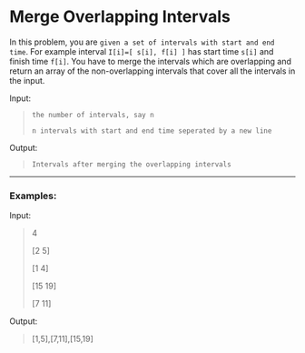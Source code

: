  # Merge Overlapping Intervals

In this problem, you are `given a set of intervals with start and end time`. For example interval `I[i]=[ s[i], f[i] ]` has start time `s[i]` and finish time `f[i]`. You have to merge the intervals which are overlapping and return an array of the non-overlapping intervals that cover all the intervals in the input.

Input:
> `the number of intervals, say n`
>
> `n intervals with start and end time seperated by a new line`
>
Output:
> `Intervals after merging the overlapping intervals`
>

---

### Examples:

Input:
> 4
> 
> [2 5]
> 
> [1 4]
> 
> [15 19]
> 
> [7 11]
>
Output:
> [1,5],[7,11],[15,19]
